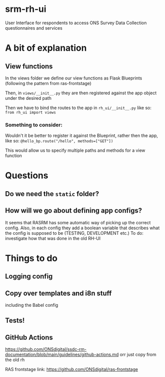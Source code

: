 # srm-rh-ui
User Interface for respondents to access ONS Survey Data Collection questionnaires and services



# A bit of explanation

## View functions

In the views folder we define our view functions as Flask Blueprints (following the pattern from ras-frontstage)

Then, in `views/__init__.py` they are then registered against the app object under the desired path

Then we have to bind the routes to the app in `rh_ui/__init__.py` like so:   
`from rh_ui import views`


### Something to consider:
Wouldn't it be better to register it against the Blueprint, rather then the app, like so:
`@hello_bp.route("/hello", methods=["GET"])` 

This would allow us to specify multiple paths and methods for a view function


# Questions
## Do we need the `static` folder? 

## How will we go about defining app configs? 
It seems that RASRM has some automatic way of picking up the correct config.
Also, in each config they add a boolean variable that describes what the config is supposed to be (TESTING, DEVELOPMENT etc.)
To do: investigate how that was done in the old RH-UI

# Things to do
## Logging config
## Copy over templates and i8n stuff 
including the Babel config
## Tests!
## GitHub Actions
https://github.com/ONSdigital/ssdc-rm-documentation/blob/main/guidelines/github-actions.md
orr just copy from the old rh

RAS frontstage link:
https://github.com/ONSdigital/ras-frontstage



